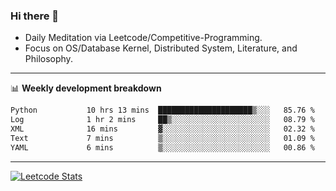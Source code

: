### Hi there 👋
* Daily Meditation via Leetcode/Competitive-Programming.
* Focus on OS/Database Kernel, Distributed System, Literature, and Philosophy.

-------

📊 **Weekly development breakdown**
<!--START_SECTION:waka-->

```txt
Python           10 hrs 13 mins  █████████████████████▒░░░   85.76 %
Log              1 hr 2 mins     ██▒░░░░░░░░░░░░░░░░░░░░░░   08.79 %
XML              16 mins         ▓░░░░░░░░░░░░░░░░░░░░░░░░   02.32 %
Text             7 mins          ▒░░░░░░░░░░░░░░░░░░░░░░░░   01.09 %
YAML             6 mins          ▒░░░░░░░░░░░░░░░░░░░░░░░░   00.86 %
```

<!--END_SECTION:waka-->

-------

[![Leetcode Stats](https://leetcard.jacoblin.cool/hzhang413?font=Fira+Mono)](https://leetcode.com/hzhang413)
<!-- ![image](./cyberpunk-ghost-in-the-shell.gif)
![image](./gis-archive.png) -->
